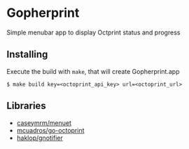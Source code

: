 # Gopherprint

Simple menubar app to display Octprint status and progress

## Installing

Execute the build with `make`, that will create Gopherprint.app

```shell
$ make build key=<octoprint_api_key> url=<octoprint_url>
```

## Libraries

- [caseymrm/menuet](https://github.com/caseymrm/menuet)
- [mcuadros/go-octoprint](https://github.com/mcuadros/go-octoprint)
- [haklop/gnotifier](https://github.com/haklop/gnotifier)

